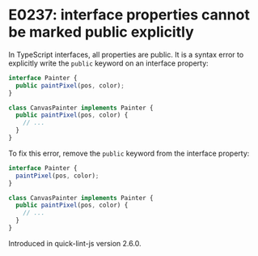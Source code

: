 # E0237: interface properties cannot be marked public explicitly

In TypeScript interfaces, all properties are public.
It is a syntax error to explicitly write the `public` keyword on an interface
property:

```typescript
interface Painter {
  public paintPixel(pos, color);
}

class CanvasPainter implements Painter {
  public paintPixel(pos, color) {
    // ...
  }
}
```

To fix this error, remove the `public` keyword from the interface property:

```typescript
interface Painter {
  paintPixel(pos, color);
}

class CanvasPainter implements Painter {
  public paintPixel(pos, color) {
    // ...
  }
}
```

Introduced in quick-lint-js version 2.6.0.
